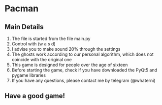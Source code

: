 # Pacman



## Main Details

1) The file is started from the file main.py
2) Control with (w a s d)
3) I advise you to make sound 20% through the settings
4) The ghosts work according to our personal algorithm, which does not coincide with the original one
5) This game is designed for people over the age of sixteen
6) Before starting the game, check if you have downloaded the PyQt5 and pygame libraries
7) If you have any questions, please contact me by telegram (@whaterni)

## Have a good game!
